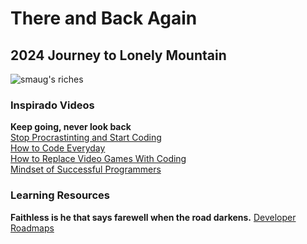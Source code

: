 # There and Back Again

## 2024 Journey to Lonely Mountain

![smaug's riches](https://pa1.aminoapps.com/6252/d740b98b59c35bdcd9ba209560e6d9df7bc39e6e_hq.gif)

### Inspirado Videos

**Keep going, never look back**  
[Stop Procrastinting and Start Coding](https://youtu.be/737CRV4zMNY?feature=shared)  
[How to Code Everyday](https://youtu.be/a0eB7tMkvs4?feature=shared)  
[How to Replace Video Games With Coding](https://www.youtube.com/watch?v=jclr0N6mvUI)  
[Mindset of Successful Programmers](https://www.youtube.com/watch?v=nogh434ykF0)

### Learning Resources

**Faithless is he that says farewell when the road darkens.**
[Developer Roadmaps](https://roadmap.sh/)
